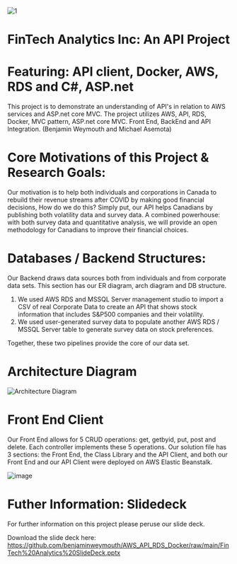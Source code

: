  ![1](https://user-images.githubusercontent.com/47256041/168893936-0486efd2-d285-4ad9-9253-760aa4517be1.png)


# FinTech Analytics Inc: An API Project
# Featuring: API client, Docker, AWS, RDS and C#, ASP.net
This project is to demonstrate an understanding of API's in relation to AWS services and ASP.net core MVC. The project utilizes AWS, API, RDS, Docker, MVC pattern, ASP.net core MVC. Front End, BackEnd and API Integration. (Benjamin Weymouth and Michael Asemota) 

# Core Motivations of this Project & Research Goals: 

Our motivation is to help both individuals and corporations in Canada to rebuild their revenue streams after COVID by making good financial decisions,
How do we do this? Simply put, our API helps Canadians by publishing both volatility data and survey data. A combined powerhouse: with both survey data and quantitative analysis, we will provide an open methodology for Canadians to improve their financial choices. 

# Databases / Backend Structures: 

Our Backend draws data sources both from individuals and from corporate data sets. This section has our ER diagram, arch diagram and DB structure. 

1) We used AWS RDS and MSSQL Server management studio to import a CSV of real Corporate Data to create an API that shows stock information that includes S&P500 companies and their volatility. 
2) We used user-generated survey data to populate another AWS RDS / MSSQL Server table to generate survey data on stock preferences. 

Together, these two pipelines provide the core of our data set. 
 
# Architecture Diagram 

![Architecture Diagram](https://user-images.githubusercontent.com/47256041/168900782-545289fb-8a8c-4648-a231-30a94a6ea24d.png)

# Front End Client

Our Front End allows for 5 CRUD operations: get, getbyid, put, post and delete. Each controller implements these 5 operations. 
Our solution file has 3 sections: the Front End, the Class Library and the API Client, and both our Front End and our API Client were deployed on AWS Elastic Beanstalk.  

![image](https://user-images.githubusercontent.com/47256041/168895843-e2db81b6-8b61-403e-b444-a752de5cc643.png)
 
# Futher Information: Slidedeck

For further information on this project please peruse our slide deck. 

Download the slide deck here: https://github.com/benjaminweymouth/AWS_API_RDS_Docker/raw/main/FinTech%20Analytics%20SlideDeck.pptx



